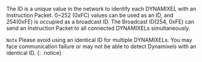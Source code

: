 The ID is a unique value in the network to identify each DYNAMIXEL with an Instruction Packet.
0~252 (0xFC) values can be used as an ID, and 254(0xFE) is occupied as a broadcast ID. The Broadcast ID(254, 0xFE) can send an Instruction Packet to all connected DYNAMIXELs simultaneously.

`Note` Please avoid using an identical ID for multiple DYNAMIXELs. You may face communication failure or may not be able to detect Dynamixels with an identical ID.
{: .notice}
